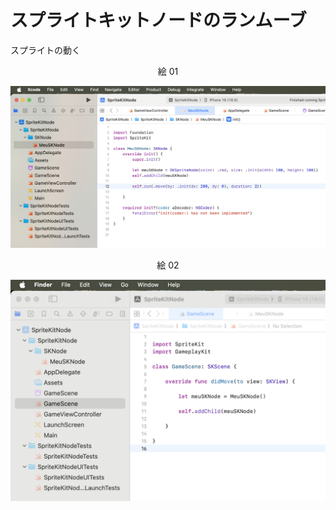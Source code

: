 # スプライトキットノードのランムーブ

スプライトの動く

<div align="center">
絵 01
</div>

![](Imagens/SpriteNode-RunMoveBy-Img01.png)

<div align="center">
絵 02
</div>

![](Imagens/SpriteNode-Run-Img02.png)


